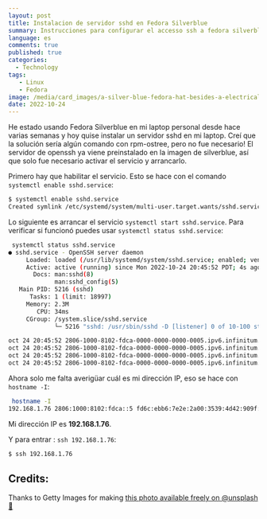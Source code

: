 ```yaml
---
layout: post
title: Instalacion de servidor sshd en Fedora Silverblue
summary: Instrucciones para configurar el accesso ssh a fedora silverblue
language: es
comments: true
published: true
categories:
  - Technology
tags:
   - Linux
   - Fedora
image: /media/card_images/a-silver-blue-fedora-hat-besides-a-electrical-sock.svg
date: 2022-10-24
---
```



He estado usando Fedora Silverblue en mi laptop personal desde hace varias semanas y hoy quise instalar un servidor sshd en mi laptop. Creí que la solución sería algún comando con rpm-ostree, pero no fue necesario! El servidor de openssh ya viene preinstalado en la imagen de silverblue, así que solo fue necesario activar el servicio y arrancarlo.

Primero hay que habilitar el servicio. Esto se hace con el comando `systemctl enable sshd.service`:

```bash
$ systemctl enable sshd.service 
Created symlink /etc/systemd/system/multi-user.target.wants/sshd.service → /usr/lib/systemd/system/sshd.service.
```

Lo siguiente es arrancar el servicio `systemctl start sshd.service`. Para verificar si funcionó puedes usar `systemctl status sshd.service`:


```bash
 systemctl status sshd.service 
● sshd.service - OpenSSH server daemon
     Loaded: loaded (/usr/lib/systemd/system/sshd.service; enabled; vendor preset: disabled)
     Active: active (running) since Mon 2022-10-24 20:45:52 PDT; 4s ago
       Docs: man:sshd(8)
             man:sshd_config(5)
   Main PID: 5216 (sshd)
      Tasks: 1 (limit: 18997)
     Memory: 2.3M
        CPU: 34ms
     CGroup: /system.slice/sshd.service
             └─ 5216 "sshd: /usr/sbin/sshd -D [listener] 0 of 10-100 startups"

oct 24 20:45:52 2806-1000-8102-fdca-0000-0000-0000-0005.ipv6.infinitum.net.mx systemd[1]: Starting sshd.service - OpenSSH server daemon...
oct 24 20:45:52 2806-1000-8102-fdca-0000-0000-0000-0005.ipv6.infinitum.net.mx sshd[5216]: Server listening on 0.0.0.0 port 22.
oct 24 20:45:52 2806-1000-8102-fdca-0000-0000-0000-0005.ipv6.infinitum.net.mx sshd[5216]: Server listening on :: port 22.
oct 24 20:45:52 2806-1000-8102-fdca-0000-0000-0000-0005.ipv6.infinitum.net.mx systemd[1]: Started sshd.service - OpenSSH server daemon.

```

Ahora solo me falta averigüar cuál es mi dirección IP, eso se hace con `hostname -I`:

```bash
 hostname -I
192.168.1.76 2806:1000:8102:fdca::5 fd6c:ebb6:7e2e:2a00:3539:4d42:909f:3ba 2806:1000:8102:fdca:5663:d5cf:f771:a446
```

Mi dirección IP es **192.168.1.76**.

Y para entrar : `ssh 192.168.1.76`:

```bash
$ ssh 192.168.1.76
```

## Credits:

Thanks to Getty Images for making [this photo available freely on @unsplash 🎁](https://unsplash.com/photos/rL_xEyhiFWM) 

